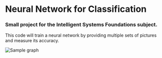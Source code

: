 # Neural Network for Classification

### Small project for the Intelligent Systems Foundations subject. 

This code will train a neural network by providing multiple sets of pictures and measure its accuracy.

![Sample graph](https://i.imgur.com/tM4OPRb.png)
